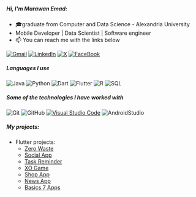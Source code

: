##### Hi, I'm Marawan Emad:

- 🎓graduate from Computer and Data Science - Alexandria University
- Mobile Developer | Data Scientist | Software engineer 
- :mailbox: You can reach me with the links below
  
[![Gmail](https://img.shields.io/badge/-GMAIL-222222?style=for-the-badge&logo=gmail&logoColor=white)](mailto:marawanemad717@gmail.com)
[![LinkedIn](https://img.shields.io/badge/-LINKEDIN-222222?style=for-the-badge&logo=linkedin&logoColor=white)](https://www.linkedin.com/in/marawan-emad-1ba82a214/)
[![X](https://img.shields.io/badge/--222222?style=for-the-badge&logo=X&logoColor=white)](https://x.com/Marawan_3mad)
[![FaceBook](https://img.shields.io/badge/-FACEBOOK-222222?style=for-the-badge&logo=FACEBOOK&logoColor=white)](https://www.facebook.com/marawanemad717/)

##### Languages I use

![Java](https://img.shields.io/badge/-Java-000000?style=flat&logo=java&logo=Dart&logoColor=blue)
![Python](https://img.shields.io/badge/-Python-000000?style=flat&logo=python)
![Dart](https://img.shields.io/badge/-Dart-000000?style=flat&logo=Dart&logoColor=blue)
![Flutter](https://img.shields.io/badge/-Flutter-000000?style=flat&logo=Flutter&logoColor=blue)
![R](https://img.shields.io/badge/-R-000000?style=flat&logo=R&logoColor=blue)
![SQL](https://img.shields.io/badge/-SQL-000000?style=flat&logo=postgresql)

##### Some of the technologies I have worked with

![Git](https://img.shields.io/badge/-Git-222222?style=flat&logo=git&logoColor=F05032)
![GitHub](https://img.shields.io/badge/-GitHub-222222?style=flat&logo=github&logoColor=white)
[![Visual Studio Code](https://img.shields.io/badge/-VSCode-222222?style=flat&logo=visual-studio-code&logoColor=blue)](https://github.com/microsoft/vscode)
![AndroidStudio](https://img.shields.io/badge/-AndroidStudio-222222?style=flat&logo=github&logoColor=181717)

##### My projects:

- Flutter projects:
  - [Zero Waste](https://github.com/Marawanemad/Zero-Waste-App)
  - [Social App](https://github.com/Marawanemad/Social-App)
  - [Task Reminder](https://github.com/Marawanemad/Tasks-Reminder-App) 
  - [XO Game](https://github.com/Marawanemad/XO_Game) 
  - [Shop App](https://github.com/Marawanemad/ShopApp) 
  - [News App](https://github.com/Marawanemad/NewsApp) 
  - [Basics 7 Apps](https://github.com/Marawanemad/Basics_7_Apps) 

  
  
